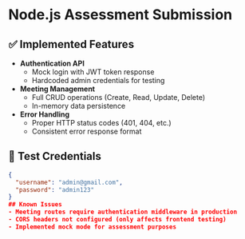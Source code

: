 # Node.js Assessment Submission

## ✅ Implemented Features
- **Authentication API**
  - Mock login with JWT token response
  - Hardcoded admin credentials for testing
- **Meeting Management**
  - Full CRUD operations (Create, Read, Update, Delete)
  - In-memory data persistence
- **Error Handling**
  - Proper HTTP status codes (401, 404, etc.)
  - Consistent error response format

## 🔐 Test Credentials
```json
{
  "username": "admin@gmail.com",
  "password": "admin123"
}
## Known Issues
- Meeting routes require authentication middleware in production
- CORS headers not configured (only affects frontend testing)
- Implemented mock mode for assessment purposes
